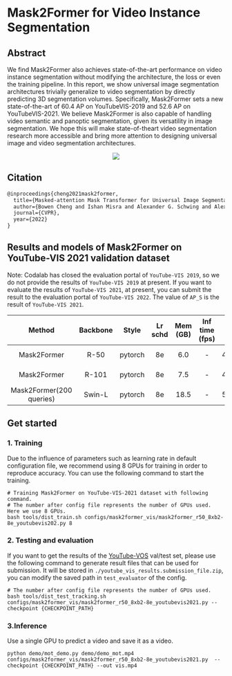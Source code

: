 # Mask2Former for Video Instance Segmentation

## Abstract

<!-- [ABSTRACT] -->

We find Mask2Former also achieves state-of-the-art performance on video instance segmentation without modifying the architecture, the loss or even the training pipeline. In this report, we show universal image segmentation architectures trivially generalize to video segmentation by directly predicting 3D segmentation volumes. Specifically, Mask2Former sets a new state-of-the-art of 60.4 AP on YouTubeVIS-2019 and 52.6 AP on YouTubeVIS-2021. We believe Mask2Former is also capable of handling video semantic and panoptic segmentation, given its versatility in image segmentation. We hope this will make state-of-theart video segmentation research more accessible and bring more attention to designing universal image and video segmentation architectures.

<!-- [IMAGE] -->

<div align="center">
  <img src="https://user-images.githubusercontent.com/46072190/188271377-164634a5-4d65-4161-8a69-2d0eaf2791f8.png"/>
</div>

## Citation

<!-- [ALGORITHM] -->

```latex
@inproceedings{cheng2021mask2former,
  title={Masked-attention Mask Transformer for Universal Image Segmentation},
  author={Bowen Cheng and Ishan Misra and Alexander G. Schwing and Alexander Kirillov and Rohit Girdhar},
  journal={CVPR},
  year={2022}
}
```

## Results and models of Mask2Former on YouTube-VIS 2021 validation dataset

Note: Codalab has closed the evaluation portal of `YouTube-VIS 2019`, so we do not provide the results of `YouTube-VIS 2019` at present. If you want to evaluate the results of `YouTube-VIS 2021`, at present, you can submit the result to the evaluation portal of `YouTube-VIS 2022`. The value of `AP_S` is the result of `YouTube-VIS 2021`.

|          Method          | Backbone |  Style  | Lr schd | Mem (GB) | Inf time (fps) |  AP  |                                 Config                                  |                                                                                                                                                                                    Download                                                                                                                                                                                     |
| :----------------------: | :------: | :-----: | :-----: | :------: | :------------: | :--: | :---------------------------------------------------------------------: | :-----------------------------------------------------------------------------------------------------------------------------------------------------------------------------------------------------------------------------------------------------------------------------------------------------------------------------------------------------------------------------: |
|       Mask2Former        |   R-50   | pytorch |   8e    |   6.0    |       -        | 41.3 |           [config](mask2former_r50_8xb2-8e_youtubevis2021.py)           |        [model](https://download.openmmlab.com/mmdetection/v3.0/mask2former_vis/mask2former_r50_8xb2-8e_youtubevis2021/mask2former_r50_8xb2-8e_youtubevis2021_20230426_131833-5d215283.pth) \| [log](https://download.openmmlab.com/mmdetection/v3.0/mask2former_vis/mask2former_r50_8xb2-8e_youtubevis2021/mask2former_r50_8xb2-8e_youtubevis2021_20230426_131833.json)         |
|       Mask2Former        |  R-101   | pytorch |   8e    |   7.5    |       -        | 42.3 |          [config](mask2former_r101_8xb2-8e_youtubevis2021.py)           |                             [model](https://download.openmmlab.com/mmdetection/v3.0/mask2former_vis/mask2former_r101_8xb2-8e_youtubevis2021/mask2former_r101_8xb2-8e_youtubevis2021_20220823_092747-8077d115.pth) \| [log](https://download.openmmlab.com/mmtracking/vis/mask2former/mask2former_r101_8xb2-8e_youtubevis2021_20220823_092747.json)                              |
| Mask2Former(200 queries) |  Swin-L  | pytorch |   8e    |   18.5   |       -        | 52.3 | [config](mask2former_swin-l-p4-w12-384-in21k_8xb2-8e_youtubevis2021.py) | [model](https://download.openmmlab.com/mmdetection/v3.0/mask2former_vis/mask2former_swin-l-p4-w12-384-in21k_8xb2-8e_youtubevis2021/mask2former_swin-l-p4-w12-384-in21k_8xb2-8e_youtubevis2021_20220907_124752-48252603.pth) \| [log](https://download.openmmlab.com/mmtracking/vis/mask2former/mask2former_swin-l-p4-w12-384-in21k_8xb2-8e_youtubevis2021_20220907_124752.json) |

## Get started

### 1. Training

Due to the influence of parameters such as learning rate in default configuration file, we recommend using 8 GPUs for training in order to reproduce accuracy. You can use the following command to start the training.

```shell
# Training Mask2Former on YouTube-VIS-2021 dataset with following command.
# The number after config file represents the number of GPUs used. Here we use 8 GPUs.
bash tools/dist_train.sh configs/mask2former_vis/mask2former_r50_8xb2-8e_youtubevis202.py 8
```

### 2. Testing and evaluation

If you want to get the results of the [YouTube-VOS](https://youtube-vos.org/dataset/vis/) val/test set, please use the following command to generate result files that can be used for submission. It will be stored in `./youtube_vis_results.submission_file.zip`, you can modify the saved path in `test_evaluator` of the config.

```shell
# The number after config file represents the number of GPUs used.
bash tools/dist_test_tracking.sh configs/mask2former_vis/mask2former_r50_8xb2-8e_youtubevis2021.py --checkpoint {CHECKPOINT_PATH}
```

### 3.Inference

Use a single GPU to predict a video and save it as a video.

```shell
python demo/mot_demo.py demo/demo_mot.mp4 configs/mask2former_vis/mask2former_r50_8xb2-8e_youtubevis2021.py  --checkpoint {CHECKPOINT_PATH} --out vis.mp4
```
